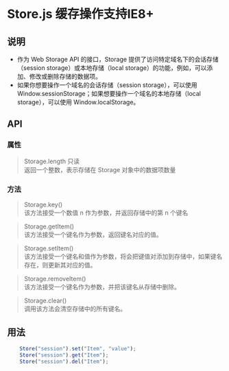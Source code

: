 # Store.js 缓存操作支持IE8+
## 说明
- 作为 Web Storage API 的接口，Storage 提供了访问特定域名下的会话存储（session storage）或本地存储（local storage）的功能，例如，可以添加、修改或删除存储的数据项。
- 如果你想要操作一个域名的会话存储（session storage），可以使用 Window.sessionStorage；如果想要操作一个域名的本地存储（local storage），可以使用 Window.localStorage。
## API
### 属性
> Storage.length 只读<br>返回一个整数，表示存储在 Storage 对象中的数据项数量
### 方法
> Storage.key()<br>
该方法接受一个数值 n 作为参数，并返回存储中的第 n 个键名

> Storage.getItem()<br>
该方法接受一个键名作为参数，返回键名对应的值。

>Storage.setItem()<br>
该方法接受一个键名和值作为参数，将会把键值对添加到存储中，如果键名存在，则更新其对应的值。

>Storage.removeItem()<br>
该方法接受一个键名作为参数，并把该键名从存储中删除。

>Storage.clear()<br>
调用该方法会清空存储中的所有键名。
## 用法
``` javascript
	Store("session").set("Item", "value");
	Store("session").get("Item");
	Store("session").del("Item");
```